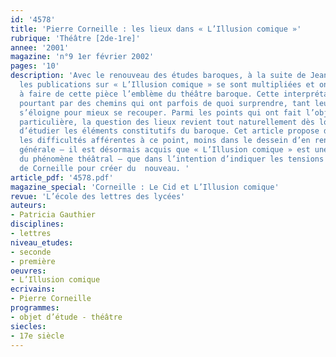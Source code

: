 ```yaml
---
id: '4578'
title: 'Pierre Corneille : les lieux dans « L’Illusion comique »'
rubrique: 'Théâtre [2de-1re]'
annee: '2001'
magazine: 'n°9 1er février 2002'
pages: '10'
description: 'Avec le renouveau des études baroques, à la suite de Jean Rousset notamment,
  les publications sur « L’Illusion comique » se sont multipliées et ont concouru
  à faire de cette pièce l’emblème du théâtre baroque. Cette interprétation passe
  pourtant par des chemins qui ont parfois de quoi surprendre, tant leur direction
  s’éloigne pour mieux se recouper. Parmi les points qui ont fait l’objet d’une attention
  particulière, la question des lieux revient tout naturellement dès lors qu’il s’agit
  d’étudier les éléments constitutifs du baroque. Cet article propose donc de souligner
  les difficultés afférentes à ce point, moins dans le dessein d’en renouveler l’interprétation
  générale – il est désormais acquis que « L’Illusion comique » est une métaphore
  du phénomène théâtral – que dans l’intention d’indiquer les tensions marquant l’effort
  de Corneille pour créer du  nouveau. '
article_pdf: '4578.pdf'
magazine_special: 'Corneille : Le Cid et L’Illusion comique'
revue: 'L’école des lettres des lycées'
auteurs:
- Patricia Gauthier
disciplines:
- lettres
niveau_etudes:
- seconde
- première
oeuvres:
- L’Illusion comique
ecrivains:
- Pierre Corneille
programmes:
- objet d’étude - théâtre
siecles:
- 17e siècle
---
```

